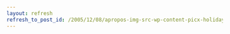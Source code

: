 ```yaml
---
layout: refresh
refresh_to_post_id: /2005/12/08/apropos-img-src-wp-content-picx-holiday-nav-snowman-gif-width61-height70-alt-title
---
```

